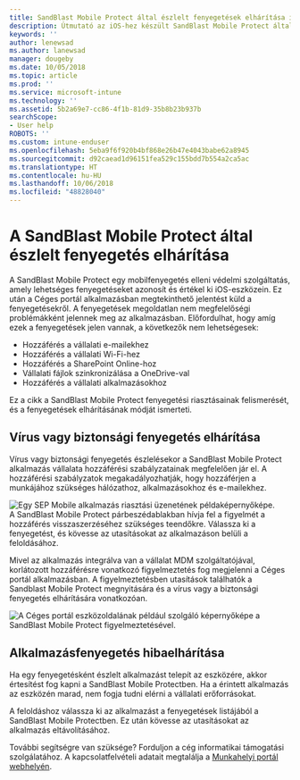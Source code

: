 ```yaml
---
title: SandBlast Mobile Protect által észlelt fenyegetések elhárítása iOS-en | Microsoft Docs
description: Útmutató az iOS-hez készült SandBlast Mobile Protect által talált fenyegetések elhárításához.
keywords: ''
author: lenewsad
ms.author: lanewsad
manager: dougeby
ms.date: 10/05/2018
ms.topic: article
ms.prod: ''
ms.service: microsoft-intune
ms.technology: ''
ms.assetid: 5b2a69e7-cc86-4f1b-81d9-35b8b23b937b
searchScope:
- User help
ROBOTS: ''
ms.custom: intune-enduser
ms.openlocfilehash: 5eba9f6f920b4bf868e26b47e4043babe62a8945
ms.sourcegitcommit: d92caead1d96151fea529c155bdd7b554a2ca5ac
ms.translationtype: HT
ms.contentlocale: hu-HU
ms.lasthandoff: 10/06/2018
ms.locfileid: "48828040"
---
```

# <a name="resolve-a-threat-found-by-sandblast-mobile-protect"></a>A SandBlast Mobile Protect által észlelt fenyegetés elhárítása

A SandBlast Mobile Protect egy mobilfenyegetés elleni védelmi szolgáltatás, amely lehetséges fenyegetéseket azonosít és értékel ki iOS-eszközein. Ez után a Céges portál alkalmazásban megtekinthető jelentést küld a fenyegetésekről. A fenyegetések megoldatlan nem megfelelőségi problémákként jelennek meg az alkalmazásban. Előfordulhat, hogy amíg ezek a fenyegetések jelen vannak, a következők nem lehetségesek:   

* Hozzáférés a vállalati e-mailekhez
* Hozzáférés a vállalati Wi-Fi-hez
* Hozzáférés a SharePoint Online-hoz
* Vállalati fájlok szinkronizálása a OneDrive-val
* Hozzáférés a vállalati alkalmazásokhoz

Ez a cikk a SandBlast Mobile Protect fenyegetési riasztásainak felismerését, és a fenyegetések elhárításának módját ismerteti.  

## <a name="troubleshoot-virus-or-security-threat"></a>Vírus vagy biztonsági fenyegetés elhárítása  
Vírus vagy biztonsági fenyegetés észlelésekor a SandBlast Mobile Protect alkalmazás vállalata hozzáférési szabályzatainak megfelelően jár el. A hozzáférési szabályzatok megakadályozhatják, hogy hozzáférjen a munkájához szükséges hálózathoz, alkalmazásokhoz és e-mailekhez.  

![Egy SEP Mobile alkalmazás riasztási üzenetének példaképernyőképe.](./media/skycure-list-of-potential-issues-android.png)  
A SandBlast Mobile Protect párbeszédablakban hívja fel a figyelmét a hozzáférés visszaszerzéséhez szükséges teendőkre. Válassza ki a fenyegetést, és kövesse az utasításokat az alkalmazáson belüli a feloldásához.

Mivel az alkalmazás integrálva van a vállalat MDM szolgáltatójával, korlátozott hozzáférésre vonatkozó figyelmeztetés fog megjelenni a Céges portál alkalmazásban. A figyelmeztetésben utasítások találhatók a Sandblast Mobile Protect megnyitására és a vírus vagy a biztonsági fenyegetés elhárítására vonatkozóan.  

  ![A Céges portál eszközoldalának például szolgáló képernyőképe a SandBlast Mobile Protect figyelmeztetésével.](./media/CP-lookout-virus-banner-1808.png)  

## <a name="troubleshoot-an-app-threat"></a>Alkalmazásfenyegetés hibaelhárítása  

Ha egy fenyegetésként észlelt alkalmazást telepít az eszközére, akkor értesítést fog kapni a SandBlast Mobile Protectben. Ha a érintett alkalmazás az eszközén marad, nem fogja tudni elérni a vállalati erőforrásokat.  

A feloldáshoz válassza ki az alkalmazást a fenyegetések listájából a SandBlast Mobile Protectben. Ez után kövesse az utasításokat az alkalmazás eltávolításához.  

További segítségre van szüksége? Forduljon a cég informatikai támogatási szolgálatához. A kapcsolatfelvételi adatait megtalálja a [Munkahelyi portál webhelyén](https://go.microsoft.com/fwlink/?linkid=2010980).  
